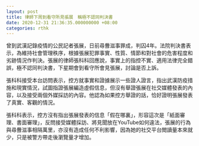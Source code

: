 ```yaml
---
layout: post
title: 律師下周到看守所見張展　稱極不認同判決書
date: 2020-12-31 21:36:35.000000000 +08:00
categories: rthk
---
```


曾到武漢記錄疫情的公民記者張展，日前尋釁滋事罪成，判囚4年。法院判決書表示，為維持社會管理秩序，根據張展犯罪事實、性質、情節和對社會的危害程度和劣跡情況作判決。張展的律師張科科回應說，事實上的指控不實、適用法律完全錯誤，極不認同判決書，下星期會到看守所會見張展，討論是否上訴。

張科科接受本台訪問表示，控方就事實和證據展示一些證人證言，指出武漢防疫措施和現實情況，試圖指證張展編造虛假信息，但沒有舉證張展在社交媒體發表的內容，以及接受兩個外媒採訪的內容。他認為如果控方舉證的話，恰好證明張展發表了真實、客觀的情況。

張科科表示，控方沒有指出張展發表的信息「假在哪裏」，形容這次是「紙面審理、書面審理」，反問接受媒體採訪、將見聞放在YouTube如何違法，張展的行為與尋釁滋事相隔萬里，亦沒有造成任何不利影響，因為她的社交平台閲讀量本來就少，只是被警方帶走後瀏覽量才增加。

